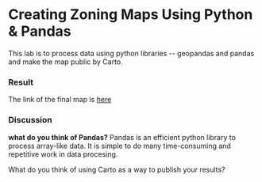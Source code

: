 # Creating Zoning Maps Using Python & Pandas
This lab is to process data using python libraries -- geopandas and pandas and make the map public by Carto.
### Result
The link of the final map is [here](https://zhenliu26.carto.com/builder/c7e9535b-36de-4a5f-b0ce-485fc4079fb9/embed)
### Discussion
<b>what do you think of Pandas?</b> Pandas is an efficient python library to process array-like data. It is simple to do many time-consuming and repetitive work in data procesing. 

What do you think of using Carto as a way to publish your results?
